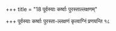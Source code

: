 +++
title = "18 पूर्वस्याः कर्ष्वाः पुरस्ताल्लक्षणम्"

+++
पूर्वस्याः कर्ष्वाः पुरस्ता-ल्लक्षणं कृत्वाग्निं प्रणयन्ति १८